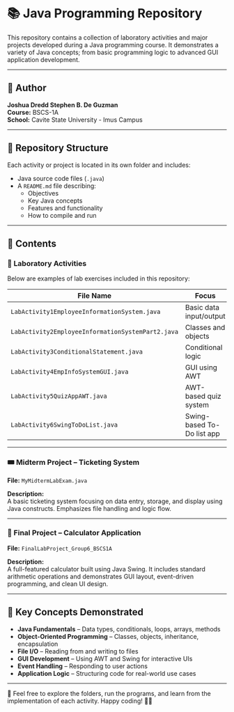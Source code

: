 # 📚 Java Programming Repository

This repository contains a collection of laboratory activities and major projects developed during a Java programming course. It demonstrates a variety of Java concepts; from basic programming logic to advanced GUI application development.

---

## 👤 Author  
**Joshua Dredd Stephen B. De Guzman**  
**Course:** BSCS-1A  
**School:** Cavite State University - Imus Campus

---


## 📁 Repository Structure

Each activity or project is located in its own folder and  includes:

- Java source code files (`.java`)
- A `README.md` file describing:
  - Objectives
  - Key Java concepts
  - Features and functionality
  - How to compile and run
 

---

## 📌 Contents
### 🧪 Laboratory Activities

Below are examples of lab exercises included in this repository:

| File Name | Focus |
|-----------|-------|
| `LabActivity1EmployeeInformationSystem.java` | Basic data input/output |
| `LabActivity2EmployeeInformationSystemPart2.java` | Classes and objects |
| `LabActivity3ConditionalStatement.java` | Conditional logic |
| `LabActivity4EmpInfoSystemGUI.java` | GUI using AWT |
| `LabActivity5QuizAppAWT.java` | AWT-based quiz system |
| `LabActivity6SwingToDoList.java` | Swing-based To-Do list app |

---
### 🎟️ Midterm Project – Ticketing System  
**File:** `MyMidtermLabExam.java` 

**Description:**  
A basic ticketing system focusing on data entry, storage, and display using Java constructs. Emphasizes file handling and logic flow.

---

### 🧮 Final Project – Calculator Application  
**File:** `FinalLabProject_Group6_BSCS1A` 

**Description:**  
A full-featured calculator built using Java Swing. It includes standard arithmetic operations and demonstrates GUI layout, event-driven programming, and clean UI design.

---

## 🧠 Key Concepts Demonstrated

- **Java Fundamentals** – Data types, conditionals, loops, arrays, methods  
- **Object-Oriented Programming** – Classes, objects, inheritance, encapsulation  
- **File I/O** – Reading from and writing to files  
- **GUI Development** – Using AWT and Swing for interactive UIs  
- **Event Handling** – Responding to user actions  
- **Application Logic** – Structuring code for real-world use cases

---

📌 Feel free to explore the folders, run the programs, and learn from the implementation of each activity. Happy coding! 👨‍💻
